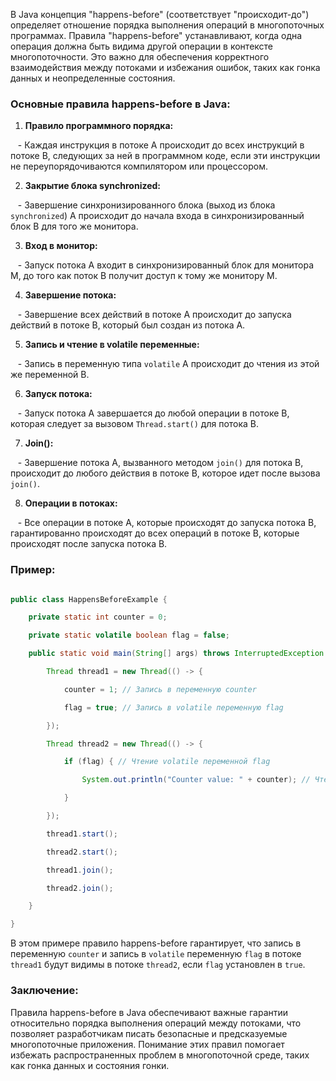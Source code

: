 В Java концепция "happens-before" (соответствует "происходит-до") определяет отношение порядка выполнения операций в многопоточных программах. Правила "happens-before" устанавливают, когда одна операция должна быть видима другой операции в контексте многопоточности. Это важно для обеспечения корректного взаимодействия между потоками и избежания ошибок, таких как гонка данных и неопределенные состояния.

### Основные правила happens-before в Java:

1. **Правило программного порядка:**

   - Каждая инструкция в потоке A происходит до всех инструкций в потоке B, следующих за ней в программном коде, если эти инструкции не переупорядочиваются компилятором или процессором.

2. **Закрытие блока synchronized:**

   - Завершение синхронизированного блока (выход из блока `synchronized`) A происходит до начала входа в синхронизированный блок B для того же монитора.

3. **Вход в монитор:**

   - Запуск потока A входит в синхронизированный блок для монитора M, до того как поток B получит доступ к тому же монитору M.

4. **Завершение потока:**

   - Завершение всех действий в потоке A происходит до запуска действий в потоке B, который был создан из потока A.

5. **Запись и чтение в volatile переменные:**

   - Запись в переменную типа `volatile` A происходит до чтения из этой же переменной B.

6. **Запуск потока:**

   - Запуск потока A завершается до любой операции в потоке B, которая следует за вызовом `Thread.start()` для потока B.

7. **Join():**

   - Завершение потока A, вызванного методом `join()` для потока B, происходит до любого действия в потоке B, которое идет после вызова `join()`.

8. **Операции в потоках:**

   - Все операции в потоке A, которые происходят до запуска потока B, гарантированно происходят до всех операций в потоке B, которые происходят после запуска потока B.

### Пример:

```java

public class HappensBeforeExample {

    private static int counter = 0;

    private static volatile boolean flag = false;

    public static void main(String[] args) throws InterruptedException {

        Thread thread1 = new Thread(() -> {

            counter = 1; // Запись в переменную counter

            flag = true; // Запись в volatile переменную flag

        });

        Thread thread2 = new Thread(() -> {

            if (flag) { // Чтение volatile переменной flag

                System.out.println("Counter value: " + counter); // Чтение переменной counter

            }

        });

        thread1.start();

        thread2.start();

        thread1.join();

        thread2.join();

    }

}

```

В этом примере правило happens-before гарантирует, что запись в переменную `counter` и запись в `volatile` переменную `flag` в потоке `thread1` будут видимы в потоке `thread2`, если `flag` установлен в `true`.

### Заключение:

Правила happens-before в Java обеспечивают важные гарантии относительно порядка выполнения операций между потоками, что позволяет разработчикам писать безопасные и предсказуемые многопоточные приложения. Понимание этих правил помогает избежать распространенных проблем в многопоточной среде, таких как гонка данных и состояния гонки.